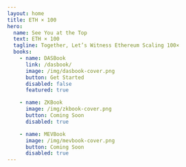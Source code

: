 ```yaml
---
layout: home
title: ETH × 100
hero:
  name: See You at the Top
  text: ETH × 100
  tagline: Together, Let’s Witness Ethereum Scaling 100×
  books:
    - name: DASBook
      link: /dasbook/
      image: /img/dasbook-cover.png
      button: Get Started
      disabled: false
      featured: true

    - name: ZKBook
      image: /img/zkbook-cover.png
      button: Coming Soon
      disabled: true

    - name: MEVBook
      image: /img/mevbook-cover.png
      button: Coming Soon
      disabled: true
---
```

